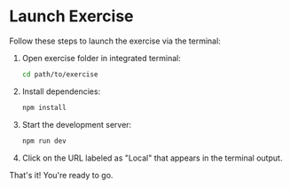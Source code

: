 # Launch Exercise

Follow these steps to launch the exercise via the terminal:

1. Open exercise folder in integrated terminal:

   ```bash
   cd path/to/exercise
   ```

2. Install dependencies:

   ```bash
   npm install
   ```

3. Start the development server:

   ```bash
   npm run dev
   ```

4. Click on the URL labeled as "Local" that appears in the terminal output.

That's it! You're ready to go.
